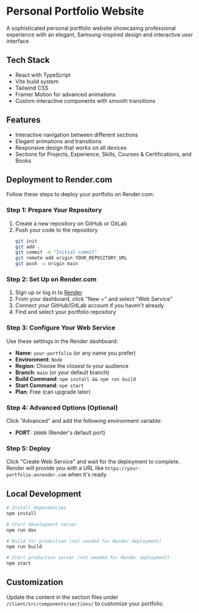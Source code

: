 # Personal Portfolio Website

A sophisticated personal portfolio website showcasing professional experience with an elegant, Samsung-inspired design and interactive user interface.

## Tech Stack

- React with TypeScript
- Vite build system
- Tailwind CSS
- Framer Motion for advanced animations
- Custom interactive components with smooth transitions

## Features

- Interactive navigation between different sections
- Elegant animations and transitions
- Responsive design that works on all devices
- Sections for Projects, Experience, Skills, Courses & Certifications, and Books

## Deployment to Render.com

Follow these steps to deploy your portfolio on Render.com:

### Step 1: Prepare Your Repository

1. Create a new repository on GitHub or GitLab
2. Push your code to the repository
   ```bash
   git init
   git add .
   git commit -m "Initial commit"
   git remote add origin YOUR_REPOSITORY_URL
   git push -u origin main
   ```

### Step 2: Set Up on Render.com

1. Sign up or log in to [Render](https://dashboard.render.com/)
2. From your dashboard, click "New +" and select "Web Service"
3. Connect your GitHub/GitLab account if you haven't already
4. Find and select your portfolio repository

### Step 3: Configure Your Web Service

Use these settings in the Render dashboard:
- **Name**: `your-portfolio` (or any name you prefer)
- **Environment**: `Node`
- **Region**: Choose the closest to your audience
- **Branch**: `main` (or your default branch)
- **Build Command**: `npm install && npm run build`
- **Start Command**: `npm start`
- **Plan**: Free (can upgrade later)

### Step 4: Advanced Options (Optional)

Click "Advanced" and add the following environment variable:
- **PORT**: `10000` (Render's default port)

### Step 5: Deploy

Click "Create Web Service" and wait for the deployment to complete. Render will provide you with a URL like `https://your-portfolio.onrender.com` when it's ready.

## Local Development

```bash
# Install dependencies
npm install

# Start development server
npm run dev

# Build for production (not needed for Render deployment)
npm run build

# Start production server (not needed for Render deployment)
npm start
```

## Customization

Update the content in the section files under `/client/src/components/sections/` to customize your portfolio.